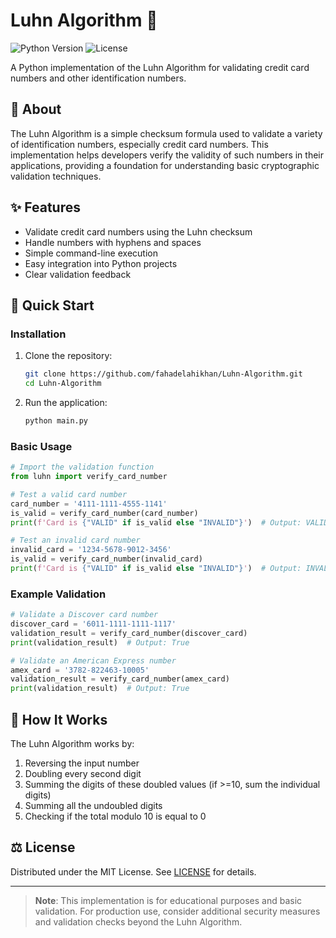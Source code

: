 # Luhn Algorithm 🔐

![Python Version](https://img.shields.io/badge/python-3.8%2B-blue)
![License](https://img.shields.io/badge/license-MIT-green)

A Python implementation of the Luhn Algorithm for validating credit card numbers and other identification numbers.

## 📜 About
The Luhn Algorithm is a simple checksum formula used to validate a variety of identification numbers, especially credit card numbers. This implementation helps developers verify the validity of such numbers in their applications, providing a foundation for understanding basic cryptographic validation techniques.

## ✨ Features
- Validate credit card numbers using the Luhn checksum
- Handle numbers with hyphens and spaces
- Simple command-line execution
- Easy integration into Python projects
- Clear validation feedback

## 🚀 Quick Start

### Installation
1. Clone the repository:
   ```bash
   git clone https://github.com/fahadelahikhan/Luhn-Algorithm.git
   cd Luhn-Algorithm
   ```

2. Run the application:
   ```bash
   python main.py
   ```

### Basic Usage
```python
# Import the validation function
from luhn import verify_card_number

# Test a valid card number
card_number = '4111-1111-4555-1141'
is_valid = verify_card_number(card_number)
print(f'Card is {"VALID" if is_valid else "INVALID"}')  # Output: VALID

# Test an invalid card number
invalid_card = '1234-5678-9012-3456'
is_valid = verify_card_number(invalid_card)
print(f'Card is {"VALID" if is_valid else "INVALID"}')  # Output: INVALID
```

### Example Validation
```python
# Validate a Discover card number
discover_card = '6011-1111-1111-1117'
validation_result = verify_card_number(discover_card)
print(validation_result)  # Output: True

# Validate an American Express number
amex_card = '3782-822463-10005'
validation_result = verify_card_number(amex_card)
print(validation_result)  # Output: True
```

## 📖 How It Works
The Luhn Algorithm works by:
1. Reversing the input number
2. Doubling every second digit
3. Summing the digits of these doubled values (if >=10, sum the individual digits)
4. Summing all the undoubled digits
5. Checking if the total modulo 10 is equal to 0

## ⚖️ License
Distributed under the MIT License. See [LICENSE](LICENSE) for details.

---

> **Note**: This implementation is for educational purposes and basic validation. For production use, consider additional security measures and validation checks beyond the Luhn Algorithm.
